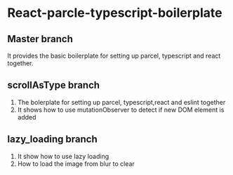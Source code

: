 # React-parcle-typescript-boilerplate
## Master branch
It provides the basic boilerplate for setting up parcel, typescript and react together.
## scrollAsType branch
1. The bolerplate for setting up parcel, typescript,react and eslint together
2. It shows how to use mutationObserver to detect if new DOM element is added
## lazy_loading branch
1. It show how to use lazy loading
2. How to load the image from blur to clear
